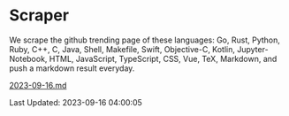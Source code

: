 # Scraper

We scrape the github trending page of these languages: Go, Rust, Python, Ruby, C++, C, Java, Shell, Makefile, Swift, Objective-C, Kotlin, Jupyter-Notebook, HTML, JavaScript, TypeScript, CSS, Vue, TeX, Markdown, and push a markdown result everyday.

[2023-09-16.md](https://github.com/yangwenmai/github-trending-backup/blob/master/2023-09-16.md)

Last Updated: 2023-09-16 04:00:05